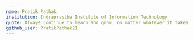 ```yaml
---
name: Pratik Pathak
institution: Indraprastha Institute of Information Technology
quote: Always continue to learn and grow, no matter whatever it takes
github_user: PratikPathak21
---
```

